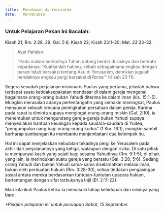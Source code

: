 ```yaml
---
title:  Penahanan di Yerusalem
date:   08/09/2018
---
```


### Untuk Pelajaran Pekan Ini Bacalah:
Kisah 21; Rm. 2:28, 29; Gal. 5:6; Kisah 22; Kisah 23:1–30; Mat. 22:23–32.

> <p>Ayat Hafalan</p>
> “Pada malam berikutnya Tuhan datang berdiri di sisinya dan berkata kepadanya: 'Kuatkanlah hatimu, sebab sebagaimana engkau dengan berani telah bersaksi tentang Aku di Yerusalem, demikian jugalah hendaknya engkau pergi bersaksi di Roma'” (Kisah 23:11).

Segera sesudah perjalanan misionaris Paulus yang pertama, jelaslah bahwa terdapat suatu ketidaksepakatan mendasar di dalam gereja mengenai bagaimana orang-orang bukan Yahudi diterima ke dalam iman (kis. 15:1-5). Mungkin merasalan adanya pertentangahn yang semakin meningkat, Paulus menyusun sebuah rencana peningkatan persatuan dalam gereja. Karena pada rapat ia diminta supaya mengingat orang-orang miskin (Gal. 2:10), ia menentukan untuk mengundang gereja-gereja bukan Yahudi supaya menyediakan bantuan keuangan kepada saudara-saudara di Yudea, "pengumpulan uang bagi orang-orang kudus" (1 Kor. 16:1), mungkin sambil berharap sumbangan itu membantu menjembatani dua kelompok itu.

Hal ini dapat menjelaskan kebulatan tekadnya pergi ke Yerusalem pada akhir dari perjalanannya yang ketiga, walaupun dengan risiko. Di satu pihak ia mempunyai kasih yang sejati bagi sesama Yahudinya (Rm. 9:1-5); di pihak yang lain, ia merindukan suatu gereja yang bersatu (Gal. 3:28; 5:6). Sedang orang Yahudi dan bukan Yahudi sama-sama diselamatkan melalui iman, bukan oleh perbuatan hukum (Rm. 3:28-30), setiap tindakan pengasingan sosial antara mereka berdasarkan tuntutan-tuntutan upacara hukum, bertentangan dengan sifat terbukanya Injil (Ef. 2:11-22).

Mari kita ikuti Paulus ketika ia memasuki tahap kehidupan dan misinya yang baru.

_*Pelajari pelajaran ini untuk persiapan Sabat, 15 September._